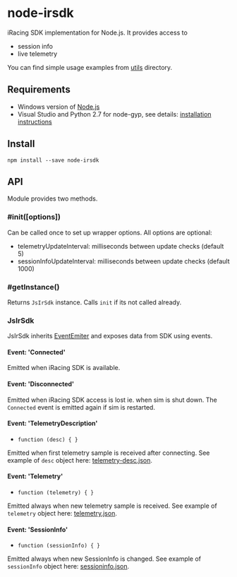 ﻿# node-irsdk

iRacing SDK implementation for Node.js. It provides access to

* session info
* live telemetry

You can find simple usage examples from [utils](utils/) directory.


## Requirements

* Windows version of [Node.js](https://nodejs.org/download/)
* Visual Studio and Python 2.7 for node-gyp, see details: 
[installation instructions](https://github.com/TooTallNate/node-gyp)


## Install

`npm install --save node-irsdk`


## API

Module provides two methods.

### #init([options])

Can be called once to set up wrapper options. All options are optional:

* telemetryUpdateInterval: milliseconds between update checks (default 5)
* sessionInfoUpdateInterval: milliseconds between update checks (default 1000)

### #getInstance()

Returns `JsIrSdk` instance. Calls `init` if its not called already.



### JsIrSdk

JsIrSdk inherits [EventEmiter](https://nodejs.org/api/events.html#events_class_events_eventemitter) 
and exposes data from SDK using events.


#### Event: 'Connected'

Emitted when iRacing SDK is available.


#### Event: 'Disconnected'

Emitted when iRacing SDK access is lost ie. when sim is shut down. 
The `Connected` event is emitted again if sim is restarted.


#### Event: 'TelemetryDescription'

* `function (desc) { }`

Emitted when first telemetry sample is received after connecting. 
See example of `desc` object here: [telemetry-desc.json](sample-data/telemetry-desc.json).


#### Event: 'Telemetry'

* `function (telemetry) { }`

Emitted always when new telemetry sample is received. 
See example of `telemetry` object here: [telemetry.json](sample-data/telemetry.json).


#### Event: 'SessionInfo'

* `function (sessionInfo) { }`

Emitted always when new SessionInfo is changed.
See example of `sessionInfo` object here: [sessioninfo.json](sample-data/sessioninfo.json).

